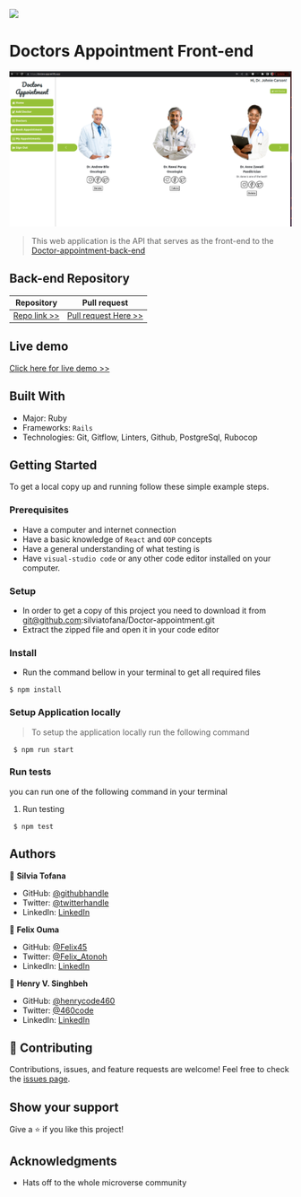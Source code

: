 ![](https://img.shields.io/badge/Microverse-blueviolet)

# Doctors Appointment Front-end
![](src/images/Screenshot.png)


> This web application is the API that serves as the front-end to the [Doctor-appointment-back-end](https://github.com/silviatofana/Doctor-appointment)

## Back-end Repository
| Repository | Pull request |
|------------|------------|
|[Repo link >>](https://github.com/silviatofana/Doctor-appointment)|[Pull request Here >>](https://github.com/silviatofana/Doctor-appointment/pull/)|

## Live demo
[Click here for live demo >>](https://doctora-app.netlify.app/)

## Built With

- Major: Ruby
- Frameworks: `Rails`
- Technologies: Git, Gitflow, Linters, Github, PostgreSql, Rubocop


## Getting Started
To get a local copy up and running follow these simple example steps.

### Prerequisites
- Have a computer and internet connection
- Have a basic knowledge of `React` and `OOP` concepts
- Have a general understanding of what testing is
- Have `visual-studio code` or any other code editor installed on your computer.

### Setup
- In order to get a copy of this project you need to download it from git@github.com:silviatofana/Doctor-appointment.git
- Extract the zipped file and open it in your code editor
### Install
- Run the command bellow in your terminal to get all required files
```
$ npm install
```

### Setup Application locally
> To setup the application locally run the following command
```
 $ npm run start
``` 

### Run tests
you can run one of the following command in your terminal
1. Run testing
```
 $ npm test
```

## Authors

👤 **Silvia Tofana**

- GitHub: [@githubhandle](https://github.com/silviatofana)
- Twitter: [@twitterhandle](https://twitter.com/silviatofana)
- LinkedIn: [LinkedIn](https://www.linkedin.com/in/silviatofana/)


👤 **Felix Ouma**

- GitHub: [@Felix45](https://github.com/Felix45)
- Twitter: [@Felix_Atonoh](https://twitter.com/Felix_Atonoh)
- LinkedIn: [LinkedIn](https://www.linkedin.com/in/felix-ouma/)


👤 **Henry V. Singhbeh**

- GitHub: [@henrycode460](https://github.com/henrycode460)
- Twitter: [@460code](https://twitter.com/460code)
- LinkedIn: [LinkedIn](https://www.linkedin.com/in/henry-varflay-singbeh-75707b229/)

## 🤝 Contributing

Contributions, issues, and feature requests are welcome!
Feel free to check the [issues page](../../issues/).
## Show your support

Give a ⭐️ if you like this project!
## Acknowledgments

- Hats off to the whole microverse community